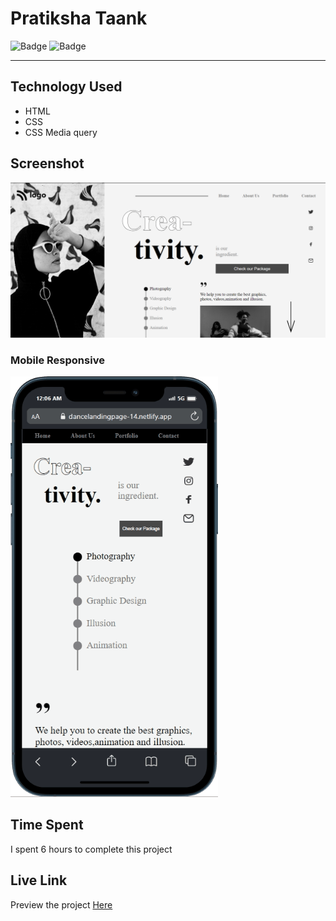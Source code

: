 # Pratiksha Taank
![Badge](https://img.shields.io/badge/Mobile%20Responsive-Yes-brightgreen)
![Badge](https://img.shields.io/badge/Live-Yes-brightgreen)
***
## Technology Used
- HTML
- CSS
- CSS Media query
## Screenshot
![Project 14](./images/laptop.png)

### Mobile Responsive
![Responsive](./images/mobile.gif)
## Time Spent
I spent 6 hours to complete this project
## Live Link
Preview the project [Here](https://business-page12.netlify.app/)
